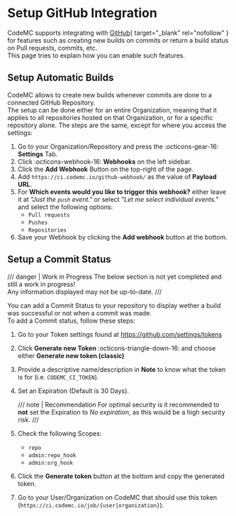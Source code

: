 # Setup GitHub Integration
CodeMC supports integrating with [GitHub](https://github.com){ target="_blank" rel="nofollow" } for features such as creating new builds on commits or return a build status on Pull requests, commits, etc.  
This page tries to explain how you can enable such features.

## Setup Automatic Builds
CodeMC allows to create new builds whenever commits are done to a connected GitHub Repository.  
The setup can be done either for an entire Organization, meaning that it applies to all repositories hosted on that Organization, or for a specific repository alone. The steps are the same, except for where you access the settings:

1. Go to your Organization/Repository and press the :octicons-gear-16: **Settings** Tab.
2. Click :octicons-webhook-16: **Webhooks** on the left sidebar.
3. Click the **Add Webhook** Button on the top-right of the page.
4. Add `https://ci.codemc.io/github-webhook/` as the value of **Payload URL**.
5. For **Which events would you like to trigger this webhook?** either leave it at *"Just the `push` event."* or select *"Let me select individual events."* and select the following options:
    - `Pull requests`
    - `Pushes`
    - `Repositories`
6. Save your Webhook by clicking the **Add webhook** button at the bottom.

## Setup a Commit Status
/// danger | Work in Progress
The below section is not yet completed and still a work in progress!  
Any information displayed may not be up-to-date.
///

You can add a Commit Status to your repository to display wether a build was successful or not when a commit was made.  
To add a Commit status, follow these steps:

1.  Go to your Token settings found at https://github.com/settings/tokens
2.  Click **Generate new Token** :octicons-triangle-down-16: and choose either **Generate new token (classic)**
3.  Provide a descriptive name/description in **Note** to know what the token is for (i.e. `CODEMC_CI_TOKEN`).
4.  Set an Expiration (Default is 30 Days).
    
    /// note | Recommendation
    For optimal security is it recommended to **not** set the Expiration to *No expiration*, as this would be a high security risk.
    ///

5.  Check the following Scopes:
    - `repo`
    - `admin:repo_hook`
    - `admin:org_hook`
6.  Click the **Generate token** button at the bottom and copy the generated token.
7.  Go to your User/Organization on CodeMC that should use this token (`https://ci.codemc.io/job/{user|organization}`).
